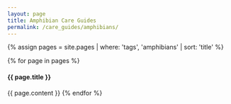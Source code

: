 ```yaml
---
layout: page
title: Amphibian Care Guides
permalink: /care_guides/amphibians/
---
```


{% assign pages = site.pages | where: 'tags', 'amphibians' | sort: 'title' %}

{% for page in pages %}

#### {{ page.title }}

  {{ page.content }}
{% endfor %}